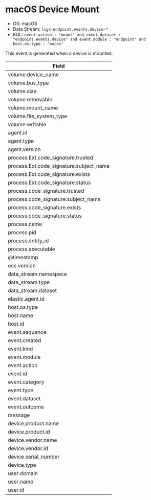 # macOS Device Mount

- OS: macOS
- Data Stream: `logs-endpoint.events.device-*`
- KQL: `event.action : "mount" and event.dataset : "endpoint.events.device" and event.module : "endpoint" and host.os.type : "macos"`

This event is generated when a device is mounted.

| Field |
|---|
| volume.device_name |
| volume.bus_type |
| volume.size |
| volume.removable |
| volume.mount_name |
| volume.file_system_type |
| volume.writable |
| agent.id |
| agent.type |
| agent.version |
| process.Ext.code_signature.trusted |
| process.Ext.code_signature.subject_name |
| process.Ext.code_signature.exists |
| process.Ext.code_signature.status |
| process.code_signature.trusted |
| process.code_signature.subject_name |
| process.code_signature.exists |
| process.code_signature.status |
| process.name |
| process.pid |
| process.entity_id |
| process.executable |
| @timestamp |
| ecs.version |
| data_stream.namespace |
| data_stream.type |
| data_stream.dataset |
| elastic.agent.id |
| host.os.type |
| host.name |
| host.id |
| event.sequence |
| event.created |
| event.kind |
| event.module |
| event.action |
| event.id |
| event.category |
| event.type |
| event.dataset |
| event.outcome |
| message |
| device.product.name |
| device.product.id |
| device.vendor.name |
| device.vendor.id |
| device.serial_number |
| device.type |
| user.domain |
| user.name |
| user.id |

